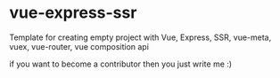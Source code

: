 # vue-express-ssr
Template for creating empty project with Vue, Express, SSR, vue-meta, vuex, vue-router, vue composition api

if you want to become a contributor then you just write me :) 
